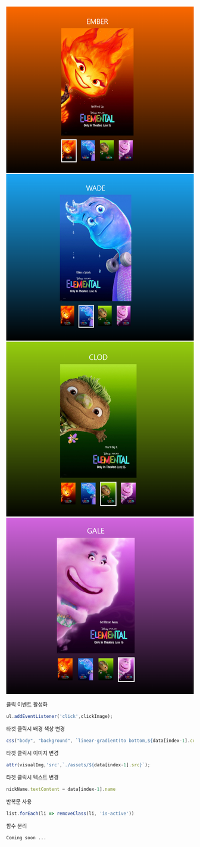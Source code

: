 ![Alt text](image.png)
![Alt text](image-1.png)
![Alt text](image-2.png)
![Alt text](image-3.png)


클릭 이벤트 활성화

```js
ul.addEventListener('click',clickImage);
```

타겟 클릭시 배경 색상 변경

```js
css("body", "background", `linear-gradient(to bottom,${data[index-1].color[0]},#000`);
```

타겟 클릭시 이미지 변경

```js
attr(visualImg,'src',`./assets/${data[index-1].src}`);
```

타겟 클릭시 텍스트 변경

```js
nickName.textContent = data[index-1].name
```

반복문 사용
```js
list.forEach(li => removeClass(li, 'is-active'))
```

함수 분리

```
Coming soon ...
```